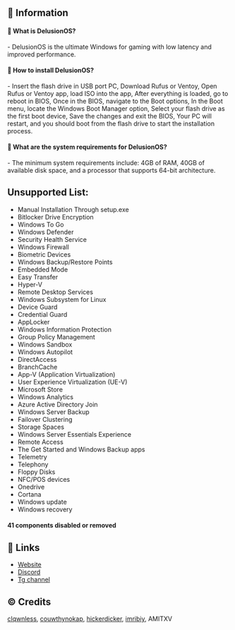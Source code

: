 ## 📌 Information
<h4>🤔 What is DelusionOS?</h4>
<p>- DelusionOS is the ultimate Windows for gaming with low latency and improved performance.</p>

<h4>🤔 How to install DelusionOS?</h4>
<p>- Insert the flash drive in USB port PC, Download Rufus or Ventoy, Open Rufus or Ventoy app, load ISO into the app, After everything is loaded, go to reboot in BIOS, Once in the BIOS, navigate to the Boot options, In the Boot menu, locate the Windows Boot Manager option, Select your flash drive as the first boot device, Save the changes and exit the BIOS, Your PC will restart, and you should boot from the flash drive to start the installation process.</p>

<h4>🤔 What are the system requirements for DelusionOS?</h4>
<p>- The minimum system requirements include: 4GB of RAM, 40GB of available disk space, and a processor that supports 64-bit architecture.</p>

## Unsupported List:
- Manual Installation Through setup.exe
- Bitlocker Drive Encryption
- Windows To Go
- Windows Defender
- Security Health Service
- Windows Firewall
- Biometric Devices
- Windows Backup/Restore Points
- Embedded Mode
- Easy Transfer
- Hyper-V
- Remote Desktop Services
- Windows Subsystem for Linux
- Device Guard
- Credential Guard
- AppLocker
- Windows Information Protection
- Group Policy Management
- Windows Sandbox
- Windows Autopilot
- DirectAccess
- BranchCache
- App-V (Application Virtualization)
- User Experience Virtualization (UE-V)
- Microsoft Store
- Windows Analytics
- Azure Active Directory Join
- Windows Server Backup
- Failover Clustering
- Storage Spaces
- Windows Server Essentials Experience
- Remote Access
- The Get Started and Windows Backup apps
- Telemetry
- Telephony
- Floppy Disks
- NFC/POS devices
- Onedrive
- Cortana
- Windows update
- Windows recovery
#### 41 components disabled or removed

## 🔗 Links
- [Website](https://deluos.vercel.app/)
- [Discord](https://dsc.gg/delusionos/)
- [Tg channel](https://t.me/DelusionOS/)

## ©️ Credits
[clqwnless](https://github.com/clqwnless),
[couwthynokap](https://github.com/couwthynokap),
[hickerdicker](https://github.com/hickerdicker),
[imribiy](https://github.com/imribiy),
AMITXV
